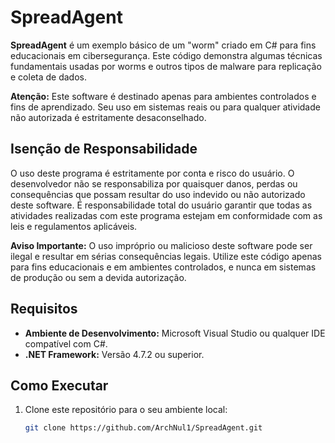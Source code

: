 # SpreadAgent

**SpreadAgent** é um exemplo básico de um "worm" criado em C# para fins educacionais em cibersegurança. Este código demonstra algumas técnicas fundamentais usadas por worms e outros tipos de malware para replicação e coleta de dados. 

**Atenção:** Este software é destinado apenas para ambientes controlados e fins de aprendizado. Seu uso em sistemas reais ou para qualquer atividade não autorizada é estritamente desaconselhado.

## Isenção de Responsabilidade

O uso deste programa é estritamente por conta e risco do usuário. O desenvolvedor não se responsabiliza por quaisquer danos, perdas ou consequências que possam resultar do uso indevido ou não autorizado deste software. É responsabilidade total do usuário garantir que todas as atividades realizadas com este programa estejam em conformidade com as leis e regulamentos aplicáveis.

**Aviso Importante:** O uso impróprio ou malicioso deste software pode ser ilegal e resultar em sérias consequências legais. Utilize este código apenas para fins educacionais e em ambientes controlados, e nunca em sistemas de produção ou sem a devida autorização.

## Requisitos

- **Ambiente de Desenvolvimento:** Microsoft Visual Studio ou qualquer IDE compatível com C#.
- **.NET Framework:** Versão 4.7.2 ou superior.

## Como Executar

1. Clone este repositório para o seu ambiente local:
   ```bash
   git clone https://github.com/ArchNul1/SpreadAgent.git
